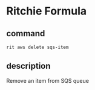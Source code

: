 # Ritchie Formula

## command

```bash
rit aws delete sqs-item
```

## description

Remove an item from SQS queue